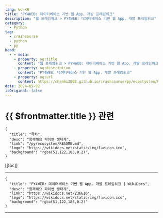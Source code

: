 ```yaml
---
lang: ko-KR
title: "PY4WEB: 데이터베이스 기반 웹 App. 개발 프레임워크"
description: "웹 프레임워크 > PY4WEB: 데이터베이스 기반 웹 App. 개발 프레임워크"
category:
  - Python
tag: 
  - crashcourse
  - python
  - py
head:
  - - meta:
    - property: og:title
      content: "웹 프레임워크 > PY4WEB: 데이터베이스 기반 웹 App. 개발 프레임워크"
    - property: og:description
      content: "PY4WEB: 데이터베이스 기반 웹 App. 개발 프레임워크"
    - property: og:url
      content: https://chanhi2002.github.io/crashcourse/py/ecostystem/06/web-framework/py4web.html
date: 2024-05-02
isOriginal: false
---
```


# {{ $frontmatter.title }} 관련

```component VPCard
{
  "title": "목차",
  "desc": "함께해요 파이썬 생태계",
  "link": "/py/ecosystem/README.md",
  "logo": "https://wikidocs.net/static/img/favicon.ico",
  "background": "rgba(51,122,183,0.2)",
}
```

[[toc]]

---

```component VPCard
{
  "title": "PY4WEB: 데이터베이스 기반 웹 App. 개발 프레임워크 | WikiDocs",
  "desc": "함께해요 파이썬 생태계",
  "link": "https://wikidocs.net/236616",
  "logo": "https://wikidocs.net/static/img/favicon.ico",
  "background": "rgba(51,122,183,0.2)"
}
```

<!-- TODO: 작성 -->

---

<TagLinks />